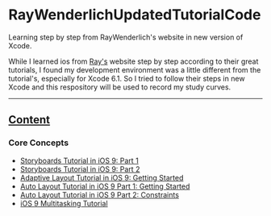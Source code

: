 RayWenderlichUpdatedTutorialCode
================================

Learning step by step from RayWenderlich's website in new version of Xcode.

  While I learned ios from [Ray's][1] website step by step according to their great tutorials, I found my development environment was a little different from the tutorial's, especially for Xcode 6.1. So I tried to follow their steps in new Xcode and this respository will be used to record my study curves.

---- 
## **[Content][2]** 
### **Core Concepts**
* [Storyboards Tutorial in iOS 9: Part 1]()
* [Storyboards Tutorial in iOS 9: Part 2]()
* [Adaptive Layout Tutorial in iOS 9: Getting Started]()
* [Auto Layout Tutorial in iOS 9 Part 1: Getting Started][6]
* [Auto Layout Tutorial in iOS 9 Part 2: Constraints][7]
* [iOS 9 Multitasking Tutorial]()


[1]:	http://www.raywenderlich.com/tutorials
[2]:	http://www.raywenderlich.com/category/ios
[6]:	https://github.com/qingqinghebiancao/RayWenderlichUpdatedTutorialCode/tree/master/StrutsProblem
[7]:	https://github.com/qingqinghebiancao/RayWenderlichUpdatedTutorialCode/tree/master/Constraints
